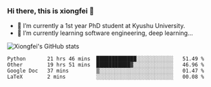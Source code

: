 ### Hi there, this is xiongfei 👋


- 🔭 I’m currently a 1st year PhD student at Kyushu University.
- 🌱 I’m currently learning software engineering, deep learning...

<!--
**Toma62299781/Toma62299781** is a ✨ _special_ ✨ repository because its `README.md` (this file) appears on your GitHub profile.
Here are some ideas to get you started:
-->

![Xiongfei's GitHub stats](https://github-readme-stats.vercel.app/api?username=Toma62299781)

<!--START_SECTION:waka-->
```text
Python       21 hrs 46 mins  █████████████░░░░░░░░░░░░   51.49 % 
Other        19 hrs 51 mins  ███████████▓░░░░░░░░░░░░░   46.96 % 
Google Doc   37 mins         ▒░░░░░░░░░░░░░░░░░░░░░░░░   01.47 % 
LaTeX        2 mins          ░░░░░░░░░░░░░░░░░░░░░░░░░   00.08 % 
```
<!--END_SECTION:waka-->

